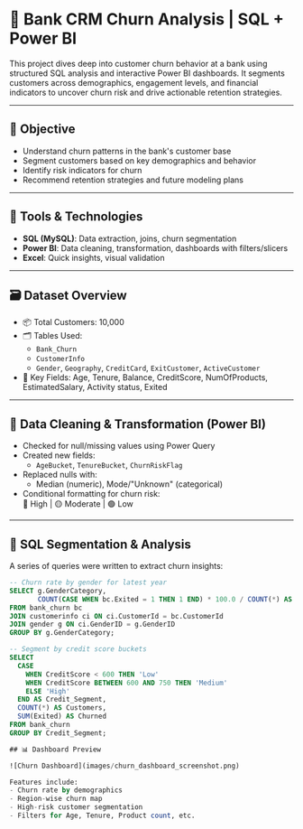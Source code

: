 # 🏦 Bank CRM Churn Analysis | SQL + Power BI

This project dives deep into customer churn behavior at a bank using structured SQL analysis and interactive Power BI dashboards. It segments customers across demographics, engagement levels, and financial indicators to uncover churn risk and drive actionable retention strategies.

---

## 🎯 Objective

- Understand churn patterns in the bank's customer base  
- Segment customers based on key demographics and behavior  
- Identify risk indicators for churn  
- Recommend retention strategies and future modeling plans

---

## 🧰 Tools & Technologies

- **SQL (MySQL)**: Data extraction, joins, churn segmentation
- **Power BI**: Data cleaning, transformation, dashboards with filters/slicers
- **Excel**: Quick insights, visual validation

---

## 🗃️ Dataset Overview

- 📦 Total Customers: 10,000
- 🗂️ Tables Used:  
  - `Bank_Churn`  
  - `CustomerInfo`  
  - `Gender`, `Geography`, `CreditCard`, `ExitCustomer`, `ActiveCustomer`
- 🔑 Key Fields: Age, Tenure, Balance, CreditScore, NumOfProducts, EstimatedSalary, Activity status, Exited

---

## 🔄 Data Cleaning & Transformation (Power BI)

- Checked for null/missing values using Power Query
- Created new fields:
  - `AgeBucket`, `TenureBucket`, `ChurnRiskFlag`
- Replaced nulls with:
  - Median (numeric), Mode/"Unknown" (categorical)
- Conditional formatting for churn risk:  
  🔴 High | 🟡 Moderate | 🟢 Low

---

## 🧮 SQL Segmentation & Analysis

A series of queries were written to extract churn insights:

```sql
-- Churn rate by gender for latest year
SELECT g.GenderCategory, 
       COUNT(CASE WHEN bc.Exited = 1 THEN 1 END) * 100.0 / COUNT(*) AS Churn_Rate
FROM bank_churn bc
JOIN customerinfo ci ON ci.CustomerId = bc.CustomerId
JOIN gender g ON ci.GenderID = g.GenderID
GROUP BY g.GenderCategory;

-- Segment by credit score buckets
SELECT 
  CASE
    WHEN CreditScore < 600 THEN 'Low'
    WHEN CreditScore BETWEEN 600 AND 750 THEN 'Medium'
    ELSE 'High'
  END AS Credit_Segment,
  COUNT(*) AS Customers,
  SUM(Exited) AS Churned
FROM bank_churn
GROUP BY Credit_Segment;

## 📊 Dashboard Preview

![Churn Dashboard](images/churn_dashboard_screenshot.png)

Features include:
- Churn rate by demographics
- Region-wise churn map
- High-risk customer segmentation
- Filters for Age, Tenure, Product count, etc.


